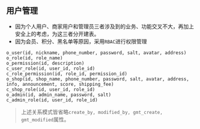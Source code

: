 ## 用户管理
- 因为个人用户、商家用户和管理员三者涉及到的业务、功能交叉不大，再加上安全上的考虑，为这三者分开建表。
- 因为会员、积分、黑名单等原因，采用`RBAC`进行权限管理
```
o_user(id, nickname, phone_number, password, salt, avatar, address)
o_role(id, role_name)
o_permission(id, description)
c_user_role(id, user_id, role_id)
c_role_permission(id, role_id, permission_id)
o_shop(id, shop_name, phone_number, password, salt, avatar, address, info, announcement, score, shipping_fee)
c_shop_role(id, user_id, role_id)
o_admin(id, admin_name, password, salt)
c_admin_role(id, user_id, role_id)
```
> 上述关系模式皆省略`create_by, modified_by, gmt_create, gmt_modified`属性。

<!--stackedit_data:
eyJoaXN0b3J5IjpbLTE1MjQxMDc4ODgsLTIxMjM4NzYwMzEsLT
E3MTgyMTQxNSwtMTY5ODA4NDkxNCwtMTg1MzY4MTA0MCwxNjQx
OTY3NTgyLDIxMTYxNTMwODYsLTE5MjE0MjE2OTZdfQ==
-->